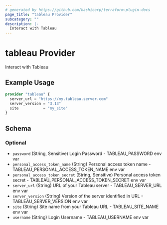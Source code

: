 ```yaml
---
# generated by https://github.com/hashicorp/terraform-plugin-docs
page_title: "tableau Provider"
subcategory: ""
description: |-
  Interact with Tableau
---
```


# tableau Provider

Interact with Tableau

## Example Usage

```terraform
provider "tableau" {
  server_url = "https://my.tableau.server.com"
  server_version = "3.13"
  site           = "my_site"
}
```

<!-- schema generated by tfplugindocs -->
## Schema

### Optional

- `password` (String, Sensitive) Login Password - TABLEAU_PASSWORD env var
- `personal_access_token_name` (String) Personal access token name - TABLEAU_PERSONAL_ACCESS_TOKEN_NAME env var
- `personal_access_token_secret` (String, Sensitive) Personal access token secret - TABLEAU_PERSONAL_ACCESS_TOKEN_SECRET env var
- `server_url` (String) URL of your Tableau server - TABLEAU_SERVER_URL env var
- `server_version` (String) Version of the server identified in URL - TABLEAU_SERVER_VERSION env var
- `site` (String) Site name from your Tableau URL - TABLEAU_SITE_NAME env var
- `username` (String) Login Username - TABLEAU_USERNAME env var
